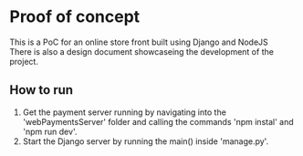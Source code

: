 # Proof of concept
This is a PoC for an online store front built using Django and NodeJS <br/>
There is also a design document showcaseing the development of the project.

## How to run
1. Get the payment server running by navigating into the 'webPaymentsServer' folder and calling the commands 'npm instal' and 'npm run dev'.
2. Start the Django server by running the main() inside 'manage.py'.
